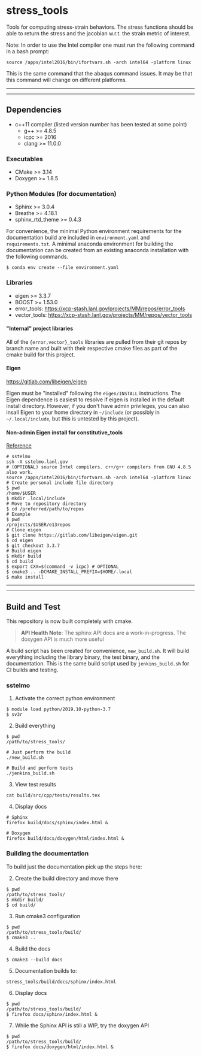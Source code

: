 # stress\_tools

Tools for computing stress-strain behaviors. The stress functions should be
able to return the stress and the jacobian w.r.t. the strain metric of
interest.

Note: In order to use the Intel compiler one must run the following command in a
bash prompt:

```
source /apps/intel2016/bin/ifortvars.sh -arch intel64 -platform linux
```

This is the same command that the abaqus command issues. It may be that
this command will change on different platforms.

---

---

## Dependencies

* c++11 compiler (listed version number has been tested at some point)
  * g++ >= 4.8.5
  * icpc >= 2016
  * clang >= 11.0.0

### Executables

* CMake >= 3.14
* Doxygen >= 1.8.5

### Python Modules (for documentation)

* Sphinx >= 3.0.4
* Breathe >= 4.18.1
* sphinx\_rtd\_theme >= 0.4.3

For convenience, the minimal Python environment requirements for the
documentation build are included in ``environment.yaml`` and
``requirements.txt``. A minimal anaconda environment for building the
documentation can be created from an existing anaconda installation with the
following commands.

```
$ conda env create --file environment.yaml
```

### Libraries

* eigen >= 3.3.7
* BOOST >= 1.53.0
* error\_tools: https://xcp-stash.lanl.gov/projects/MM/repos/error_tools
* vector\_tools: https://xcp-stash.lanl.gov/projects/MM/repos/vector_tools

#### "Internal" project libraries

All of the ``{error,vector}_tools`` libraries are pulled from their git repos by
branch name and built with their respective cmake files as part of the cmake
build for this project.

#### Eigen

https://gitlab.com/libeigen/eigen

Eigen must be "installed" following the ``eigen/INSTALL`` instructions. The
Eigen dependence is easiest to resolve if eigen is installed in the default
install directory.  However, if you don't have admin privileges, you can also
insall Eigen to your home directory in ``~/include`` (or possibly in
``~/.local/include``, but this is untested by this project).

#### Non-admin Eigen install for constitutive_tools
[Reference](https://unix.stackexchange.com/questions/36871/where-should-a-local-executable-be-placed)

```
# sstelmo
ssh -X sstelmo.lanl.gov
# (OPTIONAL) source Intel compilers. c++/g++ compilers from GNU 4.8.5 also work.
source /apps/intel2016/bin/ifortvars.sh -arch intel64 -platform linux
# Create personal include file directory
$ pwd
/home/$USER
$ mkdir .local/include
# Move to repository directory
$ cd /preferred/path/to/repos
# Example
$ pwd
/projects/$USER/e13repos
# Clone eigen
$ git clone https://gitlab.com/libeigen/eigen.git
$ cd eigen
$ git checkout 3.3.7
# Build eigen
$ mkdir build
$ cd build
$ export CXX=$(command -v icpc) # OPTIONAL
$ cmake3 .. -DCMAKE_INSTALL_PREFIX=$HOME/.local
$ make install
```

---

---

## Build and Test

This repository is now built completely with cmake.

> **API Health Note**: The sphinx API docs are a work-in-progress. The doxygen
> API is much more useful

A build script has been created for convenience, ``new_build.sh``. It will build
everything including the library binary, the test binary, and the documentation.
This is the same build script used by ``jenkins_build.sh`` for CI builds and
testing.

### sstelmo

1) Activate the correct python environment

```
$ module load python/2019.10-python-3.7
$ sv3r
```

2) Build everything

```
$ pwd
/path/to/stress_tools/

# Just perform the build
./new_build.sh

# Build and perform tests
./jenkins_build.sh
```

3) View test results

```
cat build/src/cpp/tests/results.tex
```

4) Display docs

```
# Sphinx
firefox build/docs/sphinx/index.html &

# Doxygen
firefox build/docs/doxygen/html/index.html &
```

### Building the documentation

To build just the documentation pick up the steps here:

2) Create the build directory and move there

```
$ pwd
/path/to/stress_tools/
$ mkdir build/
$ cd build/
```

3) Run cmake3 configuration

```
$ pwd
/path/to/stress_tools/build/
$ cmake3 ..
```

4) Build the docs

```
$ cmake3 --build docs
```

5) Documentation builds to:

```
stress_tools/build/docs/sphinx/index.html
```

6) Display docs

```
$ pwd
/path/to/stress_tools/build/
$ firefox docs/sphinx/index.html &
```

7) While the Sphinx API is still a WIP, try the doxygen API

```
$ pwd
/path/to/stress_tools/build/
$ firefox docs/doxygen/html/index.html &
```
